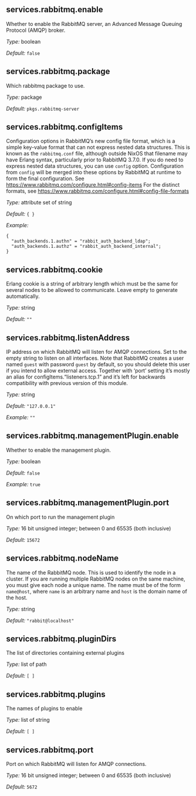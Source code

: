 

[comment]: # (Please add your documentation on top of this line)

## services\.rabbitmq\.enable



Whether to enable the RabbitMQ server, an Advanced Message
Queuing Protocol (AMQP) broker\.



*Type:*
boolean



*Default:*
` false `



## services\.rabbitmq\.package



Which rabbitmq package to use\.



*Type:*
package



*Default:*
` pkgs.rabbitmq-server `



## services\.rabbitmq\.configItems

Configuration options in RabbitMQ’s new config file format,
which is a simple key-value format that can not express nested
data structures\. This is known as the ` rabbitmq.conf ` file,
although outside NixOS that filename may have Erlang syntax, particularly
prior to RabbitMQ 3\.7\.0\.
If you do need to express nested data structures, you can use
` config ` option\. Configuration from ` config `
will be merged into these options by RabbitMQ at runtime to
form the final configuration\.
See [https://www\.rabbitmq\.com/configure\.html\#config-items](https://www\.rabbitmq\.com/configure\.html\#config-items)
For the distinct formats, see [https://www\.rabbitmq\.com/configure\.html\#config-file-formats](https://www\.rabbitmq\.com/configure\.html\#config-file-formats)



*Type:*
attribute set of string



*Default:*
` { } `



*Example:*

```
{
  "auth_backends.1.authn" = "rabbit_auth_backend_ldap";
  "auth_backends.1.authz" = "rabbit_auth_backend_internal";
}

```



## services\.rabbitmq\.cookie



Erlang cookie is a string of arbitrary length which must
be the same for several nodes to be allowed to communicate\.
Leave empty to generate automatically\.



*Type:*
string



*Default:*
` "" `



## services\.rabbitmq\.listenAddress



IP address on which RabbitMQ will listen for AMQP
connections\.  Set to the empty string to listen on all
interfaces\.  Note that RabbitMQ creates a user named
` guest ` with password
` guest ` by default, so you should delete
this user if you intend to allow external access\.
Together with ‘port’ setting it’s mostly an alias for
configItems\.“listeners\.tcp\.1” and it’s left for backwards
compatibility with previous version of this module\.



*Type:*
string



*Default:*
` "127.0.0.1" `



*Example:*
` "" `



## services\.rabbitmq\.managementPlugin\.enable



Whether to enable the management plugin\.



*Type:*
boolean



*Default:*
` false `



*Example:*
` true `



## services\.rabbitmq\.managementPlugin\.port



On which port to run the management plugin



*Type:*
16 bit unsigned integer; between 0 and 65535 (both inclusive)



*Default:*
` 15672 `



## services\.rabbitmq\.nodeName



The name of the RabbitMQ node\.  This is used to identify
the node in a cluster\.  If you are running multiple
RabbitMQ nodes on the same machine, you must give each
node a unique name\.  The name must be of the form
` name@host `, where ` name ` is an arbitrary name and
` host ` is the domain name of the host\.



*Type:*
string



*Default:*
` "rabbit@localhost" `



## services\.rabbitmq\.pluginDirs



The list of directories containing external plugins



*Type:*
list of path



*Default:*
` [ ] `



## services\.rabbitmq\.plugins



The names of plugins to enable



*Type:*
list of string



*Default:*
` [ ] `



## services\.rabbitmq\.port



Port on which RabbitMQ will listen for AMQP connections\.



*Type:*
16 bit unsigned integer; between 0 and 65535 (both inclusive)



*Default:*
` 5672 `
